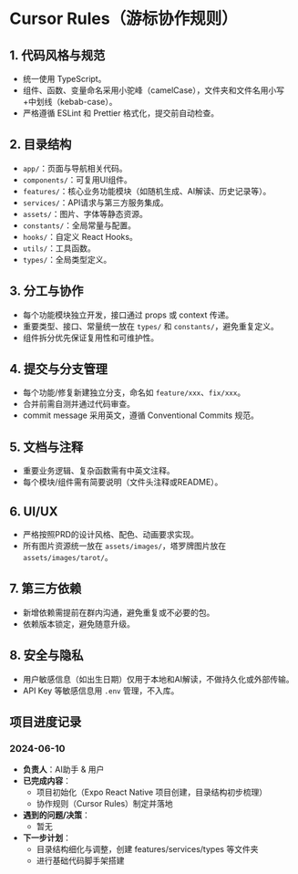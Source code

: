 # Cursor Rules（游标协作规则）

## 1. 代码风格与规范
- 统一使用 TypeScript。
- 组件、函数、变量命名采用小驼峰（camelCase），文件夹和文件名用小写+中划线（kebab-case）。
- 严格遵循 ESLint 和 Prettier 格式化，提交前自动检查。

## 2. 目录结构
- `app/`：页面与导航相关代码。
- `components/`：可复用UI组件。
- `features/`：核心业务功能模块（如随机生成、AI解读、历史记录等）。
- `services/`：API请求与第三方服务集成。
- `assets/`：图片、字体等静态资源。
- `constants/`：全局常量与配置。
- `hooks/`：自定义 React Hooks。
- `utils/`：工具函数。
- `types/`：全局类型定义。

## 3. 分工与协作
- 每个功能模块独立开发，接口通过 props 或 context 传递。
- 重要类型、接口、常量统一放在 `types/` 和 `constants/`，避免重复定义。
- 组件拆分优先保证复用性和可维护性。

## 4. 提交与分支管理
- 每个功能/修复新建独立分支，命名如 `feature/xxx`、`fix/xxx`。
- 合并前需自测并通过代码审查。
- commit message 采用英文，遵循 Conventional Commits 规范。

## 5. 文档与注释
- 重要业务逻辑、复杂函数需有中英文注释。
- 每个模块/组件需有简要说明（文件头注释或README）。

## 6. UI/UX
- 严格按照PRD的设计风格、配色、动画要求实现。
- 所有图片资源统一放在 `assets/images/`，塔罗牌图片放在 `assets/images/tarot/`。

## 7. 第三方依赖
- 新增依赖需提前在群内沟通，避免重复或不必要的包。
- 依赖版本锁定，避免随意升级。

## 8. 安全与隐私
- 用户敏感信息（如出生日期）仅用于本地和AI解读，不做持久化或外部传输。
- API Key 等敏感信息用 `.env` 管理，不入库。

## 项目进度记录

### 2024-06-10
- **负责人**：AI助手 & 用户
- **已完成内容**：
  - 项目初始化（Expo React Native 项目创建，目录结构初步梳理）
  - 协作规则（Cursor Rules）制定并落地
- **遇到的问题/决策**：
  - 暂无
- **下一步计划**：
  - 目录结构细化与调整，创建 features/services/types 等文件夹
  - 进行基础代码脚手架搭建 